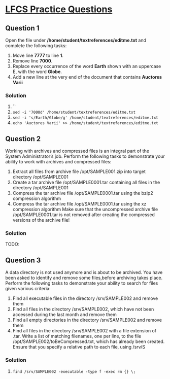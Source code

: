 # [LFCS Practice Questions](https://training.linuxfoundation.org/wp-content/uploads/2019/04/LFCS-Practice-Questions-v1.0.pdf)

## Question 1
Open the file under **/home/student/textreferences/editme.txt** and complete the following tasks:
1. Move line **7777** to line **1**.
2. Remove line **7000**.
3. Replace every occurrence of the word **Earth** shown with
an uppercase E, with the word **Globe**.
4. Add a new line at the very end of the document that
contains **Auctores Varii**

### Solution
1. ``
2. `sed -i '7000d' /home/student/textreferences/editme.txt`
3. `sed -i 's/Earth/Globe/g' /home/student/textreferences/editme.txt`
4. `echo 'Auctores Varii' >> /home/student/textreferences/editme.txt`

## Question 2
Working with archives and compressed files is an integral part of
the System Administrator’s job.
Perform the following tasks to demonstrate your ability to work
with archives and compressed files:
1. Extract all files from archive file /opt/SAMPLE001.zip
into target directory /opt/SAMPLE001
2. Create a tar archive file /opt/SAMPLE0001.tar
containing all files in the directory /opt/SAMPLE001
3. Compress the tar archive file /opt/SAMPLE0001.tar
using the bzip2 compression algorithm
4. Compress the tar archive file /opt/SAMPLE0001.tar
using the xz compression algorithm
Make sure that the uncompressed archive file
/opt/SAMPLE0001.tar is not removed after creating the
compressed versions of the archive file!

### Solution
TODO:

## Question 3
A data directory is not used anymore and is about to be archived.
You have been asked to identify and remove some files,before
archiving takes place.
Perform the following tasks to demonstrate your ability to search
for files given various criteria:
1. Find all executable files in the directory
/srv/SAMPLE002 and remove them
2. Find all files in the directory /srv/SAMPLE002, which
have not been accessed during the last month and
remove them
3. Find all empty directories in the directory
/srv/SAMPLE002 and remove them
4. Find all files in the directory /srv/SAMPLE002 with a file
extension of .tar. Write a list of matching filenames, one
per line, to the file
/opt/SAMPLE002/toBeCompressed.txt, which has
already been created. Ensure that you specify a relative
path to each file, using /srv/S

### Solution
1. `find /srv/SAMPLE002 -executable -type f -exec rm {} \;`
